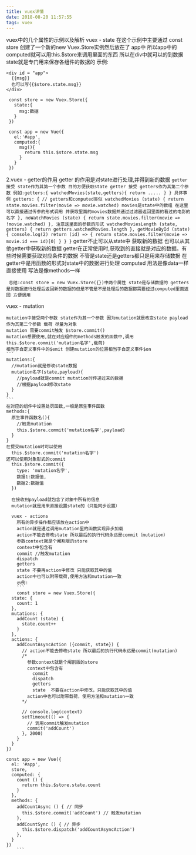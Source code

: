 ```yaml
---
title: vuex详情
date: 2018-08-20 11:57:55
tags: vuex
---
```

vuex中的几个属性的示例以及解析
vuex - state
在这个示例中主要通过 const store 创建了一个新的new Vuex.Store实例然后放在了 app中 所以app中的computed就可以用this.$store来调用里面的东西 所以在div中就可以的到数据 state就是专门用来保存各组件的数据的
  示例:
<!-- more -->
   ```
   <div id = "app">
     {{msg}}
     也可以写{{$store.state.msg}}
   </div>

    const store = new Vuex.Store({
      state:{
        msg:数据
      }
    })

    const app = new Vue({
      el:'#app',
      computed:{
        msg(){
          return this.$store.state.msg
        }
      }
    })
   ```

   2.vuex - getter的作用
     getter 的作用是对state进行处理,并得到新的数据
     ```
     getter 接受 state作为其第一个参数 目的方便获取state
     getter 接受 getters作为其第二个参数
      例如:getters:{
        watchedMovies(state,getters){
          return .....
        }
      }
      具体事例
      getters: {
        // getters和computed类似
        watchedMovies (state) {
          return state.movies.filter(movie => movie.watched)
          movies是state中的数组 在这里可以直接通过传参的形式调用 并获取里面的movies数据并通过过滤器返回里面的看过的电影的名字
        },
        noWatchMovies (state) {
          return state.movies.filter(movie => !movie.watched)
        },
        注意这里面的参数的形式
        watchedMoviesLength (state, getters) {
          return getters.watchedMovies.length
        },
        getMovieById (state) {
          console.log(2)
          return (id) => {
            return state.movies.filter(movie => movie.id === id)[0]
          }
        }
      }
      ```
     getter不止可以从state中
     获取新的数据 也可以从其他getter中获取新的数据
     getter在正常使用时,获取到的直接就是对应的数据。有些时候需要获取对应条件的数据  不管是state还是getters都只是用来存储数据
     在getter中是用函数的形式对state中的数据进行处理 
     computed 用法是像data一样直接使用 写法是像methods一样

     总结:const store = new Vuex.Store({})中两个属性 state是存储数据的 getters是对数据进行处理后返回新的数据的但是不管是不是处理后的数据都需要经过computed里面返回 方便调用

  vuex - mutation

    mutation中接受两个参数 state作为其一个参数 因为mutation就是改变state payload作为其第二个参数 载荷 尽量为对象
    mutation 需要commit触发 $store.commit()
    mutation想要使用,就在对应组件的methods触发的函数中,调用this.$store.commit('mutation名字',载荷)
    相当于自定义事件中的$emit 创建mutation的位置相当于自定义事件$on
    ```
    mutations:{
      //mutation就是修改state数据
      mutation名字(state,payload){
        //payload就是commit mutation时传递过来的数据
        //根据payload修改state
      }
    }
    ```
    在对应的组件中设置处罚函数,一般是原生事件函数
    methods:{
      原生事件函数名(){
        //触发mutation
        this.$store.commit('mutation名字',payload)
      }
    }
    在提交mutation时可以使用
      this.$store.commit('mutation名字')
    还可以使用对象形式的commit
      this.$store.commit({
        type: 'mutation名字',
        数据1:数据值,
        数据2:数据值
      })

      在接收到payload就包含了对象中所有的信息
      mutation就是用来直接设置state的（只能同步设置）

      vuex - actions
        所有的异步操作都应该放在action中
        action就是通过调用mutation里的函数实现异步加载
        action不能去修改state 所以最后的执行代码永远是commit（mutation）
        参数context就是个阉割版的store
        context中包含有
        commit //触发mutation
        dispatch
        getters
        state 不要再action中修改 只能获取其中的值
        action中也可以附带载荷,使用方法和mutation一致
        示例:
        ```
        const store = new Vuex.Store({
      state: {
        count: 1
      },
      mutations: {
        addCount (state) {
          state.count++
        }
      },
      actions: {
        addCountAsyncAction ({commit, state}) {
          // action不能去修改state 所以最后的执行代码永远是commit(mutation)
          /* 
            参数context就是个阉割版的store
            context中包含有
              commit
              dispatch
              getters
              state  不要在action中修改，只能获取其中的值
            action中也可以附带载荷，使用方法和mutation一致
          */

          // console.log(context)
          setTimeout(() => {
            // 调用commit触发mutation
            commit('addCount')
          }, 2000)
        }
      }
    })

    const app = new Vue({
      el: '#app',
      store,
      computed: {
        count () {
          return this.$store.state.count
        }
      },
      methods: {
        addCountAsync () { // 同步
          this.$store.commit('addCount') // 触发mutation
        },
        addCountSync () { // 异步
          this.$store.dispatch('addCountAsyncAction')          
        },
      }
    })
        ```

        




